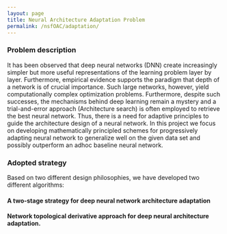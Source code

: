 ```yaml
---
layout: page
title: Neural Architecture Adaptation Problem
permalink: /nsfOAC/adaptation/
---
```

### Problem description
It has been observed that deep neural networks (DNN) create increasingly
simpler but more useful  representations  of the learning problem layer by layer. Furthermore, empirical
evidence supports the paradigm that depth of a network is of crucial
importance. Such large networks, however, yield
computationally complex optimization problems. Furthermore, despite
such successes, the mechanisms behind deep learning remain a mystery
and a trial-and-error approach (Architecture search) is often employed to retrieve the best
neural network. Thus, there is a need for
adaptive principles to guide the architecture design of a neural network. In this project we focus on developing mathematically principled schemes for progressively adapting neural network to generalize well on the given data set and possibly outperform an adhoc baseline neural network.

### Adopted strategy

Based on two different design philosophies, we have developed two different algorithms:

####  A two-stage strategy for deep neural network architecture adaptation




#### Network topological derivative approach for deep neural architecture adaptation.


